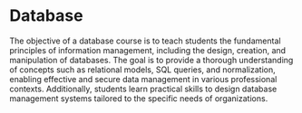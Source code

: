 # Database

The objective of a database course is to teach students the fundamental principles of information management, including the design, creation, and manipulation of databases. The goal is to provide a thorough understanding of concepts such as relational models, SQL queries, and normalization, enabling effective and secure data management in various professional contexts. Additionally, students learn practical skills to design database management systems tailored to the specific needs of organizations.
